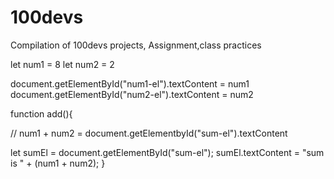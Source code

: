 # 100devs
Compilation of 100devs projects, Assignment,class practices 


let num1 = 8
let num2 = 2



document.getElementById("num1-el").textContent = num1
document.getElementById("num2-el").textContent = num2





function add(){
  
// num1 + num2 = document.getElementbyId("sum-el").textContent
 

 let sumEl = document.getElementById("sum-el");
  sumEl.textContent = "sum is " + (num1 + num2);
}

